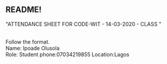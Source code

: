 ## README!

"ATTENDANCE SHEET FOR CODE-WIT - 14-03-2020 - CLASS "

<br/> Follow the format.<br/>
Name: Ipoade Olusola <br/>
Role: Student
phone:07034219855
Location:Lagos